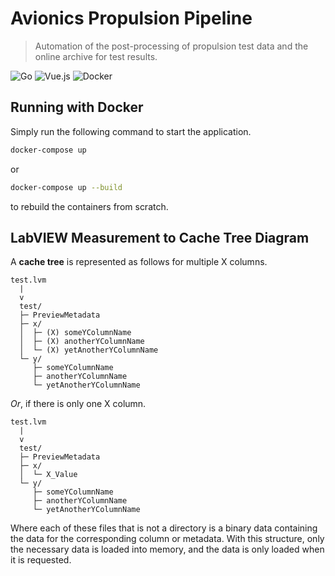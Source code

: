 # Avionics Propulsion Pipeline

> Automation of the post-processing of propulsion test data and the online archive for test results.

![Go](https://img.shields.io/badge/go-%2300ADD8.svg?style=for-the-badge&logo=go&logoColor=white)
![Vue.js](https://img.shields.io/badge/vuejs-%2335495e.svg?style=for-the-badge&logo=vuedotjs&logoColor=%234FC08D)
![Docker](https://img.shields.io/badge/docker-%230db7ed.svg?style=for-the-badge&logo=docker&logoColor=white)

## Running with Docker

Simply run the following command to start the application.

```bash
docker-compose up
```

or

```bash
docker-compose up --build
```

to rebuild the containers from scratch.

## LabVIEW Measurement to Cache Tree Diagram

A **cache tree** is represented as follows for multiple X columns.

```plaintext
test.lvm
  |
  v
  test/
  ├─ PreviewMetadata
  ├─ x/
  │  ├─ (X) someYColumnName
  │  ├─ (X) anotherYColumnName
  │  └─ (X) yetAnotherYColumnName
  └─ y/
     ├─ someYColumnName
     ├─ anotherYColumnName
     └─ yetAnotherYColumnName
```

_Or_, if there is only one X column.

```plaintext
test.lvm
  |
  v
  test/
  ├─ PreviewMetadata
  ├─ x/
  │  └─ X_Value
  └─ y/
     ├─ someYColumnName
     ├─ anotherYColumnName
     └─ yetAnotherYColumnName
```

Where each of these files that is not a directory is a binary data containing the data for the corresponding column or metadata. With this structure, only the necessary data is loaded into memory, and the data is only loaded when it is requested.
